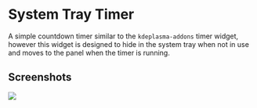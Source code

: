 # System Tray Timer

A simple countdown timer similar to the `kdeplasma-addons` timer widget, however this widget is designed to hide in the system tray when not in use and moves to the panel when the timer is running.

## Screenshots

![](https://i.imgur.com/vfpdrka.png)

